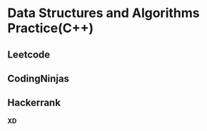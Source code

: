 # Data Structures and Algorithms Practice(C++)

## Leetcode 
## CodingNinjas
## Hackerrank


#### XD

